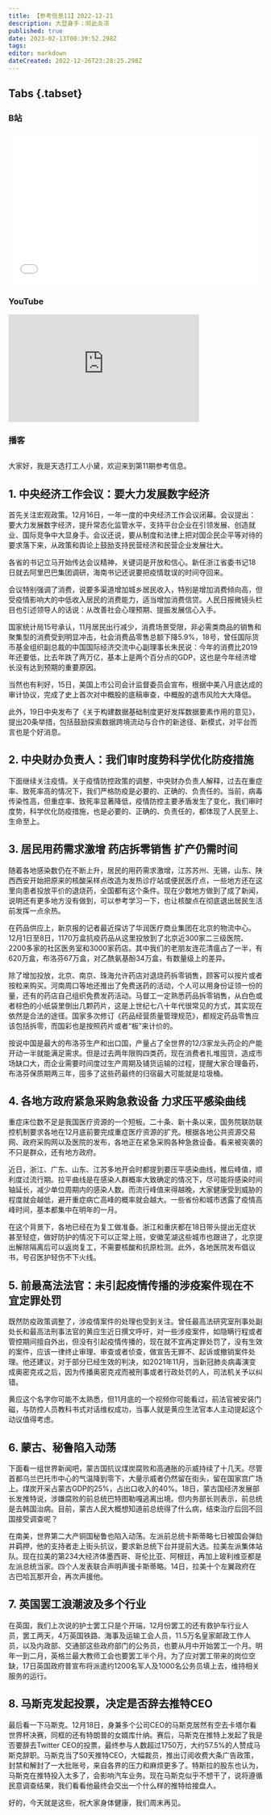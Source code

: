 ```yaml
---
title: 【参考信息11】2022-12-21
description: 大显身手；同此炎凉
published: true
date: 2023-02-13T00:39:52.298Z
tags: 
editor: markdown
dateCreated: 2022-12-26T23:28:25.298Z
---
```


## Tabs {.tabset}
### B站
<div style="position: relative; padding: 30% 45%;">
<iframe style="position: absolute; width: 100%; height: 100%; left: 0; top: 0;" src="//player.bilibili.com/player.html?&bvid=BV1aP4y1B784&page=1&as_wide=1&high_quality=1&danmaku=1" scrolling="no" border="0" frameborder="no" framespacing="0" allowfullscreen="true"></iframe>
</div>

### YouTube
<div style="position: relative; padding-bottom: calc(56.25% * 0.75); /* 16:9 */ width: 75%; height: 0;">
<iframe style="position: absolute; top: 0; left: 0; width: 100%; height: 100%;" src="https://www.youtube-nocookie.com/embed/-VzU_AGBcSI" title="YouTube video player" frameborder="0" allow="accelerometer; autoplay; clipboard-write; encrypted-media; gyroscope; picture-in-picture" allowfullscreen></iframe>
</div>
  
### 播客
<div class="podcast-player"></div>

## 

大家好，我是天选打工人小黛，欢迎来到第11期参考信息。

## 1. 中央经济工作会议：要大力发展数字经济

首先关注宏观政策。12月16日，一年一度的中央经济工作会议闭幕。会议提出：要大力发展数字经济，提升常态化监管水平，支持平台企业在引领发展、创造就业、国际竞争中大显身手。会议还说，要从制度和法律上把对国企民企平等对待的要求落下来，从政策和舆论上鼓励支持民营经济和民营企业发展壮大。

各省的书记立马开始传达会议精神，关键词是开放和信心。新任浙江省委书记18日就去阿里巴巴集团调研，海南书记还说要把疫情耽误的时间夺回来。

会议特别强调了消费，说要多渠道增加城乡居民收入，特别是增加消费倾向高，但受疫情影响大的中低收入居民的消费能力，适当增加消费信贷。人民日报微镜头栏目也引述领导人的话说：从改善社会心理预期、提振发展信心入手。

国家统计局15号承认，11月居民出行减少，消费场景受限，非必需类商品的销售和聚集型的消费受到明显冲击，社会消费品零售总额下降5.9%，18号，曾任国际货币基金组织副总裁的中国国际经济交流中心副理事长朱民说：今年的消费比2019年还要低，比去年跌了两万亿，基本上是两个百分点的GDP，这也是今年经济增长没有达到预期的重要原因。

当然也有利好，15日，美国上市公司会计监督委员会宣布，根据中美八月底达成的审计协议，完成了史上首次对中概股的底稿审查，中概股的退市风险大大降低。

此外，19日中央发布了《关于构建数据基础制度更好发挥数据要素作用的意见》，提出20条举措，包括鼓励探索数据跨境流动与合作的新途径、新模式，对平台而言也是个好消息。

## 2. 中央财办负责人：我们审时度势科学优化防疫措施

下面继续关注疫情。关于疫情防控政策的调整，中央财办负责人解释，过去在重症率、致死率高的情况下，我们严格防疫是必要的、正确的、负责任的。当前，病毒传染性高，但重症率、致死率显著降低，疫情防控主要矛盾发生了变化，我们审时度势，科学优化防疫措施，也是必要的、正确的、负责任的，都体现了人民至上、生命至上。

## 3. 居民用药需求激增 药店拆零销售 扩产仍需时间

随着各地感染数仍在不断上升，居民的用药需求激增，江苏苏州、无锡，山东、陕西西安开始把原来的核酸采样点改造为发热诊疗站或便民医疗点，一些地方还在这里向患者投放平价的退烧药，全国都有这个条件。现在少数地方做到了成了新闻，说明还有更多地方没有做到，可以参考学习一下，也让核酸点在彻底退出居民生活前发挥一点余热。

在药品供应上，新京报的记者最近探访了华润医疗商业集团在北京的物流中心。12月1日至8日，1170万盒抗疫药品从这里投放到了北京近300家二三级医院、2200多家的社区医务室和3000家药店。其中我们的老朋友连花清瘟占了一半，有620万盒，布洛芬67万盒，对乙酰氨基酚34万盒，有数量级上的差异。

除了增加投放，北京、南京、珠海允许药店对退烧药拆零销售，顾客可以按片或者按粒来购买。河南周口等地还推出了免费送药的活动，个人可以用身份证领一份的量，还有的药店自己组织免费发药活动。马督工一定熟悉药品拆零销售，从白色或者棕色的小纸袋里倒出几颗药片，这是上世纪七八十年代很常见的方式，其实现在依然是合法的途径。国家多次修订《药品经营质量管理规范》，都规定药品零售应该包括拆零，而国彩也是按照药片或者“板”来计价的。

按说中国是最大的布洛芬生产和出口国，产量占了全世界的12/3家龙头药企的产能开动一半就能满足需求。但是过去两年限购四类药，现在消费者扎堆囤货，造成市场缺口大，而企业需要时间度过生产周期及铺货运输的过程，提醒大家合理备药，布洛芬保质期两三年，囤多了这些药最终的归宿最大可能就是垃圾桶。

## 4. 各地方政府紧急采购急救设备 力求压平感染曲线

重症床位数不足是我国医疗资源的一个短板。二十条、新十条以来，国务院联防联控机制要求各地在12月底前要完成重症医疗资源的扩充。根据各地公共资源交易网、政府采购网以及医院的发布，各地正在紧急采购各种急救设备。看来被突袭的不只是群众，还有地方政府。

近日，浙江、广东、山东、江苏多地开会时都提到要压平感染曲线，推后峰值，顺利度过流行期。拉平曲线是在感染人群概率大致确定的情况下，尽可能将感染时间轴延长，减少单位周期内的感染人数。而流行峰值来得越晚，大家健康受到威胁的程度就会越低，避开重症病亡高峰的概率就会越大。一些省份和城市透露了疫情高峰时间，基本都集中在明年的一月。

在这个背景下，各地已经在为复工做准备。浙江和重庆都在18日带头提出无症状甚至轻症，做好防护的情况下可以正常上班，安徽芜湖这些城市也跟进了，北京提出解除隔离后可以返岗复工，不需要核酸和抗原检测。此外，各地医院发布倡议书，号召医护轻伤不下火线。

## 5. 前最高法法官：未引起疫情传播的涉疫案件现在不宜定罪处罚

既然防疫政策调整了，涉疫情案件的处理也受到关注。曾任最高法研究室刑事处副处长和最高法刑事法官的黄应生近日撰文呼吁，对一些涉疫案件，如隐瞒行程或者管控期间擅自外出，但没有引起疫情传播的，现在就不宜再定罪处罚了，没有生效的案件，应该一律终止审理、审查或者侦查，做宣告无罪不、起诉或撤销案件处理。他还建议，对于部分已经生效的判决，如2021年11月，当新冠肺炎病毒演变成奥密克戎之后，因为传播奥密克戎而被刑事或者行政处罚的人，司法机关予以纠错。

黄应这个名字你可能不太熟悉，但11月底的一个视频你可能看过，前法官被安装门磁，与防控人员教科书式对话维权成功，当事人就是黄应生法官本人主动提起这个动议值得考虑。

## 6. 蒙古、秘鲁陷入动荡

下面看一组世界新闻吧，蒙古国抗议煤炭腐败和高通胀的示威持续了十几天。尽管首都乌兰巴托市中心的气温降到零下，大量示威者仍然留在街头，留在国家宫广场上。煤炭开采占蒙古GDP的25%，占出口收入的40%。18日，蒙古国经济发展部长发推特说，涉嫌腐败的前总统巴特图勒嘎逃离出境。但内务部长则表示，前总统是去韩国治病。目前，蒙古人民大概想知道前总统得了什么病，结束治疗后回不回国接受调查呢？

在南美，世界第二大产铜国秘鲁也陷入动荡。左派前总统卡斯蒂略七日被国会弹劾并羁押，他的支持者走上街头抗议，要求新总统下台并提前大选。拉美左派集体站队。现在拉美的第234大经济体墨西哥、哥伦比亚、阿根廷，再加上玻利维亚都是左派总统当家。四个人发表联合声明声援卡斯蒂略。14日，拉美十个左翼政府在古巴哈瓦那开会，再次声援他。

## 7. 英国罢工浪潮波及多个行业

在英国，我们上次说的护士罢工只是个开端，12月份罢工的还有救护车行业人员，罢工两天，4万英国铁路、海事及运输工会人员，11.5万名皇家邮政工作人员，以及内政部、交通部这些政府部门的公务员，也要从月中开始罢工一个月。明年一到二月，英格兰最大教师工会也要罢工半个月。为了应对罢工带来的岗位空缺，17日英国政府普宣布将派遣约1200名军人及1000名公务员填上去，维持相关服务的运行。

## 8. 马斯克发起投票，决定是否辞去推特CEO

最后看一下马斯克。12月18日，身兼多个公司CEO的马斯克居然有空去卡塔尔看世界杯决赛，同框的还有特朗普的女婿库什纳。赛后，马斯克在推特上发起了我是否要辞去Twitter CEO的投票，最终参与人数超过1750万，大约57.5%的人赞成马斯克辞职。马斯克当了50天推特CEO，大幅裁员，推出订阅收费大条广告政策，封禁和解封了一大批账号，来自各界的压力和麻烦更多了。特斯拉的股东也认为，马斯克在推特投入太多了，会影响汽车业务。现在马斯克似乎不想干了，说将遵循民意调查结果，我们看看他最终会交出一个什么样的推特给接盘人。

好的，今天就是这些，祝大家身体健康，我们周末再见。

